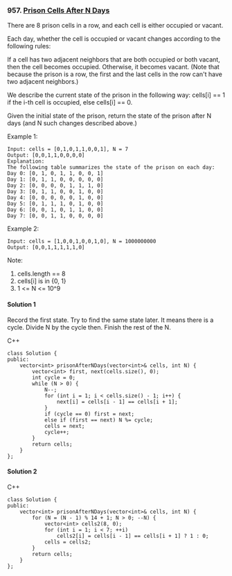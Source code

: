 ### 957\. [Prison Cells After N Days](https://leetcode.com/problems/prison-cells-after-n-days/)

There are 8 prison cells in a row, and each cell is either occupied or vacant.

Each day, whether the cell is occupied or vacant changes according to the following rules:

If a cell has two adjacent neighbors that are both occupied or both vacant, then the cell becomes occupied.
Otherwise, it becomes vacant.
(Note that because the prison is a row, the first and the last cells in the row can't have two adjacent neighbors.)

We describe the current state of the prison in the following way: cells[i] == 1 if the i-th cell is occupied, else cells[i] == 0.

Given the initial state of the prison, return the state of the prison after N days (and N such changes described above.)

Example 1:
```
Input: cells = [0,1,0,1,1,0,0,1], N = 7
Output: [0,0,1,1,0,0,0,0]
Explanation: 
The following table summarizes the state of the prison on each day:
Day 0: [0, 1, 0, 1, 1, 0, 0, 1]
Day 1: [0, 1, 1, 0, 0, 0, 0, 0]
Day 2: [0, 0, 0, 0, 1, 1, 1, 0]
Day 3: [0, 1, 1, 0, 0, 1, 0, 0]
Day 4: [0, 0, 0, 0, 0, 1, 0, 0]
Day 5: [0, 1, 1, 1, 0, 1, 0, 0]
Day 6: [0, 0, 1, 0, 1, 1, 0, 0]
Day 7: [0, 0, 1, 1, 0, 0, 0, 0]
```
Example 2:
```
Input: cells = [1,0,0,1,0,0,1,0], N = 1000000000
Output: [0,0,1,1,1,1,1,0]
```

Note:

1. cells.length == 8
2. cells[i] is in {0, 1}
3. 1 <= N <= 10^9

#### Solution 1

Record the first state. Try to find the same state later. It means there is a cycle. 
Divide N by the cycle then. Finish the rest of the N.

C++

```
class Solution {
public:
    vector<int> prisonAfterNDays(vector<int>& cells, int N) {
        vector<int> first, next(cells.size(), 0);
        int cycle = 0;
        while (N > 0) {
            N--;
            for (int i = 1; i < cells.size() - 1; i++) {
                next[i] = cells[i - 1] == cells[i + 1];
            }
            if (cycle == 0) first = next;
            else if (first == next) N %= cycle;
            cells = next;
            cycle++;
        }
        return cells;
    }
};
```

#### Solution 2

C++

```
class Solution {
public:
	vector<int> prisonAfterNDays(vector<int>& cells, int N) {
	    for (N = (N - 1) % 14 + 1; N > 0; --N) {
	        vector<int> cells2(8, 0);
	        for (int i = 1; i < 7; ++i)
	            cells2[i] = cells[i - 1] == cells[i + 1] ? 1 : 0;
	        cells = cells2;
	    }
	    return cells;
	}
};
```

